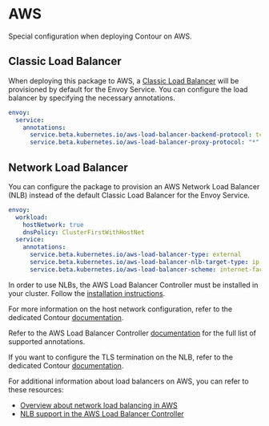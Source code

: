 # AWS

Special configuration when deploying Contour on AWS.

## Classic Load Balancer

When deploying this package to AWS, a [Classic Load Balancer](https://docs.aws.amazon.com/elasticloadbalancing/latest/classic/introduction.html) will be provisioned by default for the Envoy Service. You can configure the load balancer by specifying the necessary annotations.

```yaml
envoy:
  service:
    annotations:
      service.beta.kubernetes.io/aws-load-balancer-backend-protocol: tcp
      service.beta.kubernetes.io/aws-load-balancer-proxy-protocol: "*"
```

## Network Load Balancer

You can configure the package to provision an AWS Network Load Balancer (NLB) instead of the default Classic Load Balancer for the Envoy Service.

```yaml
envoy:
  workload:
    hostNetwork: true
    dnsPolicy: ClusterFirstWithHostNet
  service:
    annotations:
      service.beta.kubernetes.io/aws-load-balancer-type: external
      service.beta.kubernetes.io/aws-load-balancer-nlb-target-type: ip
      service.beta.kubernetes.io/aws-load-balancer-scheme: internet-facing
```

In order to use NLBs, the AWS Load Balancer Controller must be installed in your cluster. Follow the [installation instructions](https://docs.aws.amazon.com/eks/latest/userguide/aws-load-balancer-controller.html).

For more information on the host network configuration, refer to the dedicated Contour [documentation](https://projectcontour.io/docs/latest/deploy-options/#host-networking).

Refer to the AWS Load Balancer Controller [documentation](https://kubernetes-sigs.github.io/aws-load-balancer-controller/v2.5/guide/service/annotations/) for the full list of supported annotations.

If you want to configure the TLS termination on the NLB, refer to the dedicated Contour [documentation](https://projectcontour.io/docs/latest/guides/deploy-aws-tls-nlb/).

For additional information about load balancers on AWS, you can refer to these resources:

* [Overview about network load balancing in AWS](https://docs.aws.amazon.com/eks/latest/userguide/network-load-balancing.html)
* [NLB support in the AWS Load Balancer Controller](https://kubernetes-sigs.github.io/aws-load-balancer-controller/v2.5/guide/service/nlb/)
